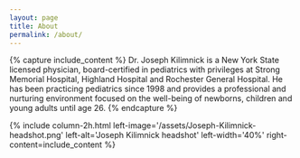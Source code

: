 ```yaml
---
layout: page
title: About
permalink: /about/
---
```


{% capture include_content %}
Dr. Joseph Kilimnick is a New York State licensed physician, board-certified in pediatrics with privileges at Strong Memorial Hospital, Highland Hospital and Rochester General Hospital. 
He has been practicing pediatrics since 1998 and provides a professional and nurturing environment focused on the well-being of newborns, children and young adults until age 26.
{% endcapture %}

{% include column-2h.html
    left-image='/assets/Joseph-Kilimnick-headshot.png' 
    left-alt='Joseph Kilimnick headshot' 
    left-width='40%'
    right-content=include_content
%}
